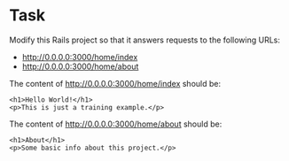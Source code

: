 Task
====

Modify this Rails project so that it answers requests to the following URLs:
- http://0.0.0.0:3000/home/index
- http://0.0.0.0:3000/home/about

The content of http://0.0.0.0:3000/home/index should be:

    <h1>Hello World!</h1>
    <p>This is just a training example.</p>


The content of http://0.0.0.0:3000/home/about should be:

    <h1>About</h1>
    <p>Some basic info about this project.</p>
